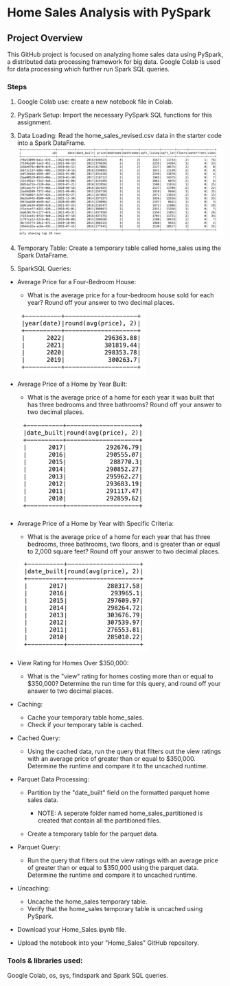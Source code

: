 # Home Sales Analysis with PySpark

## Project Overview

This GitHub project is focused on analyzing home sales data using PySpark, a distributed data processing framework for big data. Google Colab is used for data processing which further run Spark SQL queries.  


### Steps

1. Google Colab use: create a new notebook file in Colab. 

2. PySpark Setup:
Import the necessary PySpark SQL functions for this assignment.
3. Data Loading:
Read the home_sales_revised.csv data in the starter code into a Spark DataFrame.
    ![Alt text](image.png)

4. Temporary Table:
Create a temporary table called home_sales using the Spark DataFrame.
5. SparkSQL Queries:

- Average Price for a Four-Bedroom House:
    - What is the average price for a four-bedroom house sold for each year? Round off your answer to two decimal places.

    ![Alt text](image-1.png)

- Average Price of a Home by Year Built:
    - What is the average price of a home for each year it was built that has three bedrooms and three bathrooms? Round off your answer to two decimal places.

    ![Alt text](image-2.png)
    

- Average Price of a Home by Year with Specific Criteria:
    - What is the average price of a home for each year that has three bedrooms, three bathrooms, two floors, and is greater than or equal to 2,000 square feet? Round off your answer to two decimal places.

    ![Alt text](image-3.png)

- View Rating for Homes Over $350,000:
    - What is the "view" rating for homes costing more than or equal to $350,000? Determine the run time for this query, and round off your answer to two decimal places.
- Caching:
    - Cache your temporary table home_sales.
    - Check if your temporary table is cached.
- Cached Query:
    - Using the cached data, run the query that filters out the view ratings with an average price of greater than or equal to $350,000. Determine the runtime and compare it to the uncached runtime.
- Parquet Data Processing:
    - Partition by the "date_built" field on the formatted parquet home sales data.
        - NOTE: A seperate folder named home_sales_partitioned is created that contain all the partitioned files. 

    - Create a temporary table for the parquet data.
- Parquet Query:
    - Run the query that filters out the view ratings with an average price of greater than or equal to $350,000 using the parquet data. Determine the runtime and compare it to uncached runtime.
- Uncaching:
    - Uncache the home_sales temporary table.
    - Verify that the home_sales temporary table is uncached using PySpark.

- Download your Home_Sales.ipynb file.
- Upload the notebook into your "Home_Sales" GitHub repository.

### Tools & libraries used: 
Google Colab, os, sys, findspark and Spark SQL queries.